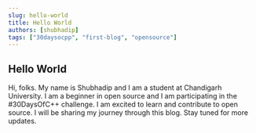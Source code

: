 ```yaml
---
slug: hello-world
title: Hello World
authors: [shubhadip]
tags: ["30daysocpp", "first-blog", "opensource"]
---
```


## Hello World

Hi, folks.
My name is Shubhadip and I am a student at Chandigarh University. I am a beginner in open source and I am participating in the #30DaysOfC++ challenge. I am excited to learn and contribute to open source. I will be sharing my journey through this blog. Stay tuned for more updates.
